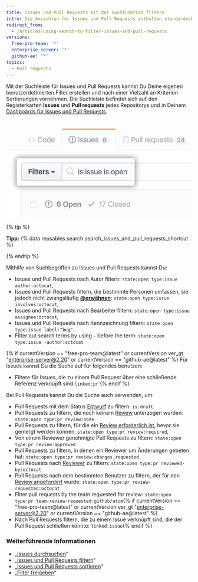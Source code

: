 ```yaml
---
title: Issues und Pull Requests mit der Suchfunktion filtern
intro: Die Ansichten für Issues und Pull Requests enthalten standardmäßig eine Suchleiste für die erweiterte Filterverwaltung.
redirect_from:
  - /articles/using-search-to-filter-issues-and-pull-requests
versions:
  free-pro-team: '*'
  enterprise-server: '*'
  github-ae: '*'
topics:
  - Pull requests
---
```


Mit der Suchleiste für Issues und Pull Requests kannst Du Deine eigenen benutzerdefinierten Filter erstellen und nach einer Vielzahl an Kriterien Sortierungen vornehmen. Die Suchleiste befindet sich auf den Registerkarten **Issues** und **Pull requests** jedes Repositorys und in Deinem [Dashboards für Issues und Pull Requests](/articles/viewing-all-of-your-issues-and-pull-requests).

![Die Suchleiste für Issues und Pull Requests](/assets/images/help/issues/issues_search_bar.png)

{% tip %}

**Tipp:** {% data reusables.search.search_issues_and_pull_requests_shortcut %}

{% endtip %}

Mithilfe von Suchbegriffen zu Issues und Pull Requests kannst Du:

- Issues und Pull Requests nach Autor filtern: `state:open type:issue author:octocat`,
- Issues und Pull Requests filtern, die bestimmte Personen umfassen, sie jedoch nicht zwangsläufig [**@erwähnen**](/articles/basic-writing-and-formatting-syntax/#mentioning-people-and-teams): `state:open type:issue involves:octocat`,
- Issues und Pull Requests nach Bearbeiter filtern: `state:open type:issue assignee:octocat`,
- Issues und Pull Requests nach Kennzeichnung filtern: `state:open type:issue label:"bug"`.
- Filter out search terms by using `-` before the term: `state:open type:issue -author:octocat`

{% if currentVersion == "free-pro-team@latest" or currentVersion ver_gt "enterprise-server@2.20" or currentVersion == "github-ae@latest" %}
Für Issues kannst Du die Suche auf für folgendes benutzen:

- Filtere für Issues, die zu einem Pull Request über eine schließende Referenz verknüpft sind:`linked:pr`
{% endif %}

Bei Pull Requests kannst Du die Suche auch verwenden, um:
- Pull Requests mit dem Status [Entwurf](/articles/about-pull-requests#draft-pull-requests) zu filtern: `is:draft`
- Pull Requests zu filtern, die noch keinem [Review](/articles/about-pull-request-reviews) unterzogen wurden: `state:open type:pr review:none`
- Pull Requests zu filtern, für die ein [Review erforderlich ist](/github/administering-a-repository/about-protected-branches#require-pull-request-reviews-before-merging), bevor sie gemergt werden können: `state:open type:pr review:required`,
- Von einem Reviewer genehmigte Pull Requests zu filtern: `state:open type:pr review:approved`
- Pull Requests zu filtern, in denen ein Reviewer um Änderungen gebeten hat: `state:open type:pr review:changes_requested`
- Pull Requests nach [Reviewer](/articles/about-pull-request-reviews/) zu filtern: `state:open type:pr reviewed-by:octocat`
- Pull Requests nach dem bestimmten Benutzer zu filtern, der für den [Review angefordert](/articles/requesting-a-pull-request-review) wurde: `state:open type:pr review-requested:octocat`
- Filter pull requests by the team requested for review: `state:open type:pr team-review-requested:github/atom`{% if currentVersion == "free-pro-team@latest" or currentVersion ver_gt "enterprise-server@2.20" or currentVersion == "github-ae@latest" %}
- Nach Pull Requests filtern, die zu einem Issue verknüpft sind, die der Pull Request schließen könnte: `linked:issue`{% endif %}

### Weiterführende Informationen

- „[Issues durchsuchen](/articles/searching-issues)“
- „[Issues und Pull Requests filtern](/articles/filtering-issues-and-pull-requests)“
- „[Issues und Pull Requests sortieren](/articles/sorting-issues-and-pull-requests)“
- „[Filter freigeben](/articles/sharing-filters)“
